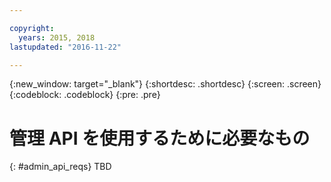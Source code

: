 ```yaml
---

copyright:
  years: 2015, 2018
lastupdated: "2016-11-22"

---
```


{:new_window: target="_blank"}
{:shortdesc: .shortdesc}
{:screen: .screen}
{:codeblock: .codeblock}
{:pre: .pre}

# 管理 API を使用するために必要なもの
{: #admin_api_reqs}
TBD

<!-- begin STAGING ONLY -->

<!-- end STAGING ONLY -->

